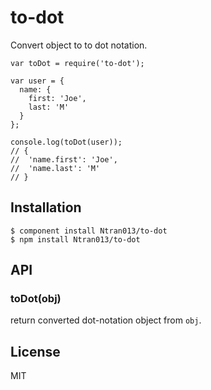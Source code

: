 # to-dot

  Convert object to to dot notation.
  
    var toDot = require('to-dot');
    
    var user = { 
      name: { 
        first: 'Joe', 
        last: 'M' 
      } 
    };

    console.log(toDot(user));
    // {
    //  'name.first': 'Joe',
    //  'name.last': 'M'
    // } 

## Installation

    $ component install Ntran013/to-dot
    $ npm install Ntran013/to-dot

## API

### toDot(obj)

  return converted dot-notation object from `obj`.

## License

  MIT
